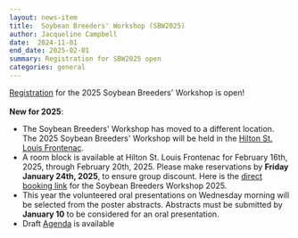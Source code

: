 ```yaml
---
layout: news-item
title:  Soybean Breeders' Workshop (SBW2025)
author: Jacqueline Campbell
date:  2024-11-01
end_date: 2025-02-01
summary: Registration for SBW2025 open
categories: general    
---
```


<p><a href="/community/sbw/registration.html">Registration</a> for the 2025 Soybean Breeders' Workshop is open!
<br>
<br>
<b>New for 2025</b>:
<ul class="uk-list">
    <li>The Soybean Breeders' Workshop has moved to a different location. The 2025 Soybean Breeders' Workshop will be held in the <a href="https://www.hilton.com/en/hotels/stlfhhf-hilton-st-louis-frontenac/?SEO_id=GMB-AMER-HH-STLFHHF&y_source=1_MTIyMDc4Ni03MTUtbG9jYXRpb24ud2Vic2l0ZQ%3D%3D" target="_blank">Hilton St. Louis Frontenac</a>.<br></li>
    <li>A room block is available at Hilton St. Louis Frontenac for February 16th, 2025, through February 20th, 2025. 
Please make reservations by <b>Friday January 24th, 2025</b>, to ensure group discount. 
Here is the <a href="https://www.hilton.com/en/attend-my-event/stlfhhf-sbw25-9dce262b-71d5-4042-8649-cae0a78103fc/" target="_blank">direct booking link</a> for the Soybean Breeders Workshop 2025.</li>
    <li>This year the volunteered oral presentations on Wednesday morning will be selected from the poster abstracts. Abstracts must be submitted by <b>January 10</b> to be considered for an oral presentation.</li>
    <li>Draft <a href="https://data.soybase.org/annex/Glycine/max/meetings/soybean_breeders_workshop/SBW_2025/SBW2025_Draft_Agenda_2024_11_05.pdf" target="_blank">Agenda</a> is available</li>
    
</ul>
</p>
